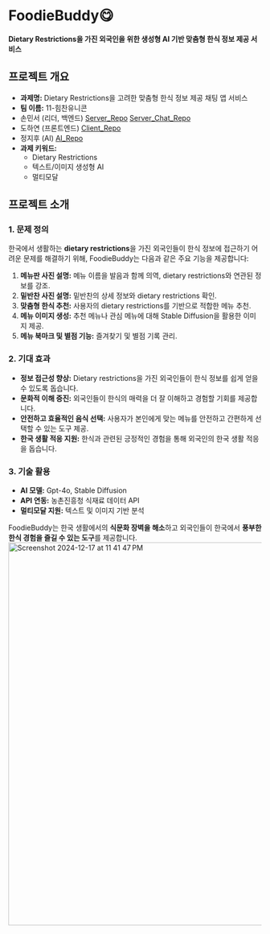 # FoodieBuddy😋
**Dietary Restrictions을 가진 외국인을 위한 생성형 AI 기반 맞춤형 한식 정보 제공 서비스**

## 프로젝트 개요
- **과제명:** Dietary Restrictions을 고려한 맞춤형 한식 정보 제공 채팅 앱 서비스  
- **팀 이름:** 11-힘찬유니콘  
- 손민서 (리더, 백엔드) [Server_Repo](https://github.com/Powerful-Unicorn/FoodieBuddy_Server) [Server_Chat_Repo](https://github.com/Powerful-Unicorn/FoodieBuddy_Server_Chat)
- 도하연 (프론트엔드) [Client_Repo](https://github.com/Powerful-Unicorn/FoodieBuddy_Client)
- 정지후 (AI) [AI_Repo](https://github.com/Powerful-Unicorn/FoodieBuddy_AI)
- **과제 키워드:**  
  - Dietary Restrictions  
  - 텍스트/이미지 생성형 AI  
  - 멀티모달  

## 프로젝트 소개

### 1. 문제 정의
한국에서 생활하는 **dietary restrictions**을 가진 외국인들이 한식 정보에 접근하기 어려운 문제를 해결하기 위해, FoodieBuddy는 다음과 같은 주요 기능을 제공합니다:  
1. **메뉴판 사진 설명:** 메뉴 이름을 발음과 함께 의역, dietary restrictions와 연관된 정보를 강조.  
2. **밑반찬 사진 설명:** 밑반찬의 상세 정보와 dietary restrictions 확인.  
3. **맞춤형 한식 추천:** 사용자의 dietary restrictions를 기반으로 적합한 메뉴 추천.  
4. **메뉴 이미지 생성:** 추천 메뉴나 관심 메뉴에 대해 Stable Diffusion을 활용한 이미지 제공.  
5. **메뉴 북마크 및 별점 기능:** 즐겨찾기 및 별점 기록 관리.  

### 2. 기대 효과
- **정보 접근성 향상:** Dietary restrictions을 가진 외국인들이 한식 정보를 쉽게 얻을 수 있도록 돕습니다.  
- **문화적 이해 증진:** 외국인들이 한식의 매력을 더 잘 이해하고 경험할 기회를 제공합니다.  
- **안전하고 효율적인 음식 선택:** 사용자가 본인에게 맞는 메뉴를 안전하고 간편하게 선택할 수 있는 도구 제공.  
- **한국 생활 적응 지원:** 한식과 관련된 긍정적인 경험을 통해 외국인의 한국 생활 적응을 돕습니다.  

### 3. 기술 활용
- **AI 모델:** Gpt-4o, Stable Diffusion  
- **API 연동:** 농촌진흥청 식재료 데이터 API  
- **멀티모달 지원:** 텍스트 및 이미지 기반 분석  

FoodieBuddy는 한국 생활에서의 **식문화 장벽을 해소**하고 외국인들이 한국에서 **풍부한 한식 경험을 즐길 수 있는 도구**를 제공합니다.
<img width="761" alt="Screenshot 2024-12-17 at 11 41 47 PM" src="https://github.com/user-attachments/assets/f12d33b9-8b28-4ad2-9ab7-d30261a5dc5a" />
